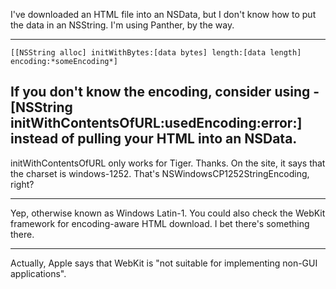 I've downloaded an HTML file into an NSData, but I don't know how to put the data in an NSString. I'm using Panther, by the way.

----
    [[NSString alloc] initWithBytes:[data bytes] length:[data length] encoding:*someEncoding*]

If you don't know the encoding, consider using     -[NSString initWithContentsOfURL:usedEncoding:error:] instead of pulling your HTML into an NSData.
----
initWithContentsOfURL only works for Tiger. Thanks. On the site, it says that the charset is windows-1252. That's N<nowiki/>SWindowsCP1252StringEncoding, right?

----

Yep, otherwise known as Windows Latin-1.  You could also check the WebKit framework for encoding-aware HTML download. I bet there's something there.

----

Actually, Apple says that WebKit is "not suitable for implementing non-GUI applications".

